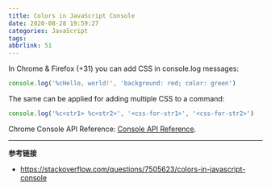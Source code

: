 ```yaml
---
title: Colors in JavaScript Console
date: 2020-08-28 19:59:27
categories: JavaScript
tags:
abbrlink: 51
---
```

In Chrome & Firefox (+31) you can add CSS in console.log messages:

```javascript
console.log('%cHello, world!', 'background: red; color: green')
```

The same can be applied for adding multiple CSS to a command:

```javascript
console.log('%c<str1> %c<str2>', '<css-for-str1>', '<css-for-str2>')
```

Chrome Console API Reference: [Console API Reference](https://developers.google.com/web/tools/chrome-devtools/console/console-write#styling_console_output_with_css).

---

**参考链接**

- https://stackoverflow.com/questions/7505623/colors-in-javascript-console
